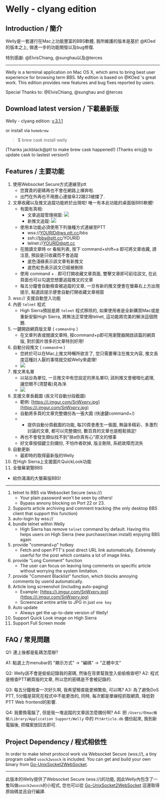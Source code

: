 Welly - clyang edition
=============

Introduction / 簡介
-------------
Welly是一套運行在Mac上功能豐富的BBS軟體, 我所維護的版本是基於 @KOed 的版本之上, 做進一步的功能開發以及bug修復.

特別感謝: @ElvisChiang, @sunghau以及@terces

***

Welly is a terminal application on Mac OS X, which aims to bring best user experience for browsing term BBS. My edition is based on @KOed 's great work. This edition provides new features and bug fixes reported by users.

Special Thanks to: @ElvisChiang, @sunghau and @terces


Download latest version / 下載最新版
-------------
Welly - clyang edition: [v.3.1.1](https://github.com/clyang/welly/releases/tag/3.1.1)

or install via `homebrew`

> $ brew cask install welly

(Thanks jackblack@ptt to make brew cask happened!)
(Thanks ericj@ to update cask to lastest version!)

Features / 主要功能
-------------
1. 使用Websocket Secure方式連線至ptt
   - 您寶貴的密碼再也不會在網路上裸奔啦.
   - 出門在外再也不用擔心連接阜22跟23被擋了.
2. 文章收藏以及推文追蹤功能終於出現啦! 唯一有本此功能的桌面版BBS軟體!
   - 有圖有真相:
       - 文章追蹤管理視窗: ![](https://i.imgur.com/fqSuEwP.png)
       - 新推文追蹤: ![](https://i.imgur.com/jQq9LCb.png)
   - 使用本功能必須使用下列幾種方式連線至PTT
       - wss://YOURID@ws.ptt.cc/bbs
       - ssh://bbs@ptt.cc/YOURID
       - telnet://YOURID@ptt.cc
   - 在閱讀文章時 or 看板列表, 按下 command+shift+a 即可將文章收藏, 請注意, 預設是只收藏而不會追蹤
       - 底色淺綠表示該文章有新推文
       - 底色紅色表示該文已經被刪除
   - 使用 command + . 即可打開收藏文章頁面, 雙擊文章即可前往該文, 在此頁面也可以勾選您想要追蹤推文的文章
   - 每五分鐘會自動檢查被追蹤的文章, 一旦有新的推文便會在螢幕右上方出現提示, 點選該提示便會自動打開收藏文章視窗
3. wss:// 支援自動登入功能
4. 內嵌 `telnet` 程式
   - High Sierra預設是將 `telnet` 程式移除的, 如果使用者是全新購買Mac或是重新安裝High Sierra, 將無法正常使用telnet, 這功能將完美的解決這個問題.
5. 一鍵開啟網頁版文章 ( `command+p` )
   - 在文章列表或閱讀文章時, 按command+p即可用瀏覽器開啟該篇的網頁版, 對於圖片很多的文章特別好用!
6. 自動分段推文 ( `command+m` )
   - 您終於可以在Mac上推文時暢所欲言了, 您只需要專注在推文內容, 推文長度這種討人厭的事情就交給Welly來處理!
   - ![](https://i.imgur.com/0ojoCkv.gif)
7. 推文黑名單
   - 以站台為單位, 一旦推文中有您設定的黑名單ID, 該則推文會被暗化處理, 讓您眼不(清楚看)見為淨.
   - ![](https://i.imgur.com/d2HTnPn.png)
8. 支援文章長截圖 (長文可自動分段截圖)
   - 範例: [https://i.imgur.com/SnWxprv.jpg](https://i.imgur.com/SnWxprv.jpg)
   - 自動將多頁的文章完整備份為一張大圖 (快速鍵command+/)
   - - 提供自動分頁截圖的功能, 每20頁會產生一張圖, 無論多精彩、多激烈討論的文章, 都可以完整備份, 數百頁的文章也是輕鬆搞定!
   - 再也不會發生類似找不到"排a你真有心"原文的憾事
   - 好文章按個鍵立刻備份, 不怕作者砍掉, 版主刪除, 系統故障而流失
9. 自動更新
   - 最即時的取得最新版的Welly
10. 在High Sierra上支援圖片QuickLook功能
11. 全螢幕瀏覽BBS
   - 給你滿滿的大螢幕版BBS!

***

1. telnet to BBS via Websocket Secure (wss://)
   - Your plain password won't be seen by others!
   - Bypass annony blocking on Port 22 or 23.
2. Supports article archiving and comment tracking (the only desktop BBS client that support this function)
3. auto-login by wss://
4. bundle telnet within Welly
   - High Sierra has remove `telnet` command by default. Having this helps users on High Sierra (new purchase/clean install) enjoying BBS again
5. provide "command+p" hotkey
   - Fetch and open PTT's post direct URL link automatically. Extremely userful for the post which contains a lot of image links.
6. provide "Long Comment" function
   - The user can focus on leaving long comments on specific article without worrying the system limitation.
7. provide "Comment Blacklist" function, which blocks annoying comments by userid automatically.
8. Article long screenshot (including auto-paging)
   - Example: [https://i.imgur.com/SnWxprv.jpg](https://i.imgur.com/SnWxprv.jpg)
   - Screencast entire artile to JPG in just `one key`
9. Auto update
   - Always get the up-to-date version of Welly!
10. Support Quick Look image on High Sierra
11. Support Full Screen mode

FAQ / 常見問題
-------------
Q1: 連上後都是亂碼怎麼辦?

A1: 點選上方menubar的 "顯示方式" -> "編碼" -> "正體中文"

Q2: Welly該不會是偷偷記錄我的密碼, 然後在背景幫我登入偷偷檢查吧?
A2: 程式是檢查PTT網頁版的文章, 所以您的密碼是不會被記錄的.

Q3: 每五分鐘檢查一次好久啊, 我希望檢查能更頻繁些, 可以嗎?
A3: 為了避免DoS PTT, 5分鐘是寫死在程式中不能更改的, 同時, 每次都是單線程抓取網頁, 降低對PTT Web frontend的影響.

Q4: 我要換電腦了, 但是我一堆追蹤的文章該怎麼備份啊?
A4: 把 `/Users/你mac帳號/Library/Application Support/Welly` 中的 `PttArticle.db` 備份起來, 換到新電腦後, 把檔案放回去即可.

Project Dependency / 程式相依性
-------------

In order to make telnet protocol work via Websocket Secure (wss://), a tiny program called `usock2wsock` is included. You can get and build your own binary from [Go-UnixSocket2WebSocket](https://github.com/clyang/Go-UnixSocket2WebSocket).

***

此版本的Welly提供了Websocket Secure (wss://)的功能, 因此Welly內包含了一隻叫做`usock2wsock`的小程式, 您也可以從 [Go-UnixSocket2WebSocket](https://github.com/clyang/Go-UnixSocket2WebSocket) 這邊取得原始碼並且自行編譯.
